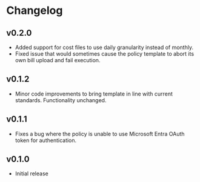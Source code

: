 # Changelog

## v0.2.0

- Added support for cost files to use daily granularity instead of monthly.
- Fixed issue that would sometimes cause the policy template to abort its own bill upload and fail execution.

## v0.1.2

- Minor code improvements to bring template in line with current standards. Functionality unchanged.

## v0.1.1

- Fixes a bug where the policy is unable to use Microsoft Entra OAuth token for authentication.

## v0.1.0

- Initial release
